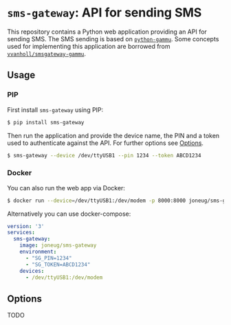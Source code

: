 # `sms-gateway`: API for sending SMS

This repository contains a Python web application providing an API for sending SMS. The SMS sending is based on [`python-gammu`](https://pypi.org/project/python-gammu/). Some concepts used for implementing this application are borrowed from [`vvanholl/smsgateway-gammu`](https://github.com/vvanholl/smsgateway-gammu).

## Usage

### PIP

First install `sms-gateway` using PIP:

```sh
$ pip install sms-gateway
```

Then run the application and provide the device name, the PIN and a token used to authenticate against the API. For further options see [Options](#options).

```sh
$ sms-gateway --device /dev/ttyUSB1 --pin 1234 --token ABCD1234
```

### Docker

You can also run the web app via Docker:

```sh
$ docker run --device=/dev/ttyUSB1:/dev/modem -p 8000:8000 joneug/sms-gateway --pin 1234 --token ABCD1234
```

Alternatively you can use docker-compose:

```yml
version: '3'
services:
  sms-gateway:
    image: joneug/sms-gateway
    environment:
      - "SG_PIN=1234"
      - "SG_TOKEN=ABCD1234"
    devices:
      - /dev/ttyUSB1:/dev/modem
```

## Options

TODO
